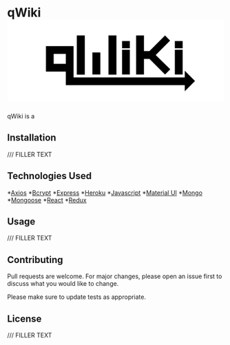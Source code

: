 # qWiki ![](client/public/images/logo.png)

qWiki is a 

## Installation

/// FILLER TEXT

## Technologies Used
*[Axios](https://www.npmjs.com/package/axios)
*[Bcrypt](https://www.npmjs.com/package/bcrypt)
*[Express](https://expressjs.com/)
*[Heroku](https://devcenter.heroku.com/categories/reference)
*[Javascript](https://devdocs.io/javascript/)
*[Material UI](https://material-ui.com/)
*[Mongo](https://docs.mongodb.com/)
*[Mongoose](https://mongoosejs.com/docs/api.html)
*[React](https://reactjs.org/docs/getting-started.html)
*[Redux](https://redux.js.org/)

## Usage

/// FILLER TEXT

## Contributing
Pull requests are welcome. For major changes, please open an issue first to discuss what you would like to change.

Please make sure to update tests as appropriate.

## License
/// FILLER TEXT
